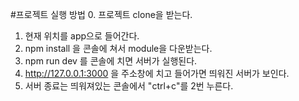 #프로젝트 실행 방법
0. 프로젝트 clone을 받는다.
1. 현재 위치를 app으로 들어간다.
2. npm install 을 콘솔에 쳐서 module을 다운받는다.
3. npm run dev 를 콘솔에 치면 서버가 실행된다.
4. http://127.0.0.1:3000 을 주소창에 치고 들어가면 띄워진 서버가 보인다.
5. 서버 종료는 띄워져있는 콘솔에서 "ctrl+c"를 2번 누른다.

